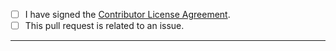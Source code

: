 <!-- To check a checkbox place an "x" between the brackets. e.g: [x] -->

- [ ] I have signed the [Contributor License Agreement](https://cla.opensource.microsoft.com/microsoft/winget-pkgs).
- [ ] This pull request is related to an issue.

-----
